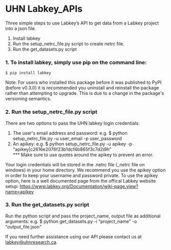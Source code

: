 # UHN Labkey_APIs

Three simple steps to use Labkey’s API to get data from a Labkey project into a json file.
1. Install labkey 
2. Run the setup_netrc_file.py script to create netrc file.
3. Run the get_datasets.py script

### 1. To install labkey, simply use pip on the command line:
	$ pip install labkey

Note: For users who installed this package before it was published to PyPI (before v0.3.0) it is recommended you uninstall and reinstall the package rather than attempting to upgrade. This is due to a change in the package's versioning semantics.

### 2. Run the setup_netrc_file.py script

There are two options to pass the UHN labkey login credentials:
1. The user's email address and password: e.g. $ python setup_netrc_file.py -u user_email -p user_password
2. An apikey: e.g. $ python setup_netrc_file.py -u apikey -p "apikey|c2616e2076f23b1dcf4b865f3c7d2i9h”  
*** Make sure to use quotes around the apikey to prevent an error.

Your login credentials will be stored in the .netrc file (_netrc file on windows) in your home directory. We recommend you use the apikey option in order to keep your username and password private. To use the apikey option, here is a well documented page from the offical Labkey website setup: https://www.labkey.org/Documentation/wiki-page.view?name=apikey

### 3. Run the get_datasets.py script 

Run the python script and pass the project_name, output file as additional arguments: e.g. $ python get_datasets.py -i “project_name” -o "output_file.json"

If you need further assistance using our API please contact us at labkey@uhnresearch.ca.
